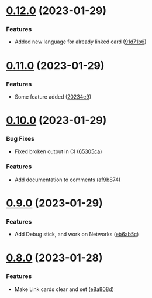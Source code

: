 # [0.12.0](https://github.com/KatCodesMods/mffs/compare/v0.11.0...v0.12.0) (2023-01-29)


### Features

* Added new language for already linked card ([91d71b6](https://github.com/KatCodesMods/mffs/commit/91d71b6a459bfff0140f6deb87b138687b26eb5b))



# [0.11.0](https://github.com/KatCodesMods/mffs/compare/v0.10.0...v0.11.0) (2023-01-29)


### Features

* Some feature added ([20234e9](https://github.com/KatCodesMods/mffs/commit/20234e9e82526a13dfc043f57516c86737e70368))



# [0.10.0](https://github.com/KatCodesMods/mffs/compare/v0.9.0...v0.10.0) (2023-01-29)


### Bug Fixes

* Fixed broken output in CI ([65305ca](https://github.com/KatCodesMods/mffs/commit/65305caf8a59e55232964c18564fbfc0a4f88efb))


### Features

* Add documentation to comments ([af9b874](https://github.com/KatCodesMods/mffs/commit/af9b874aa7ed3eb8b3d5d6f058e28c720519bec4))



# [0.9.0](https://github.com/KatCodesMods/mffs/compare/v0.8.0...v0.9.0) (2023-01-29)


### Features

* Add Debug stick, and work on Networks ([eb6ab5c](https://github.com/KatCodesMods/mffs/commit/eb6ab5c381e930f8a3ea1d4d54d1c152b4986add))



# [0.8.0](https://github.com/KatCodesMods/mffs/compare/v0.7.0...v0.8.0) (2023-01-28)


### Features

* Make Link cards clear and set ([e8a808d](https://github.com/KatCodesMods/mffs/commit/e8a808daba67dacdd43fd09f3af651471b6e3084))



